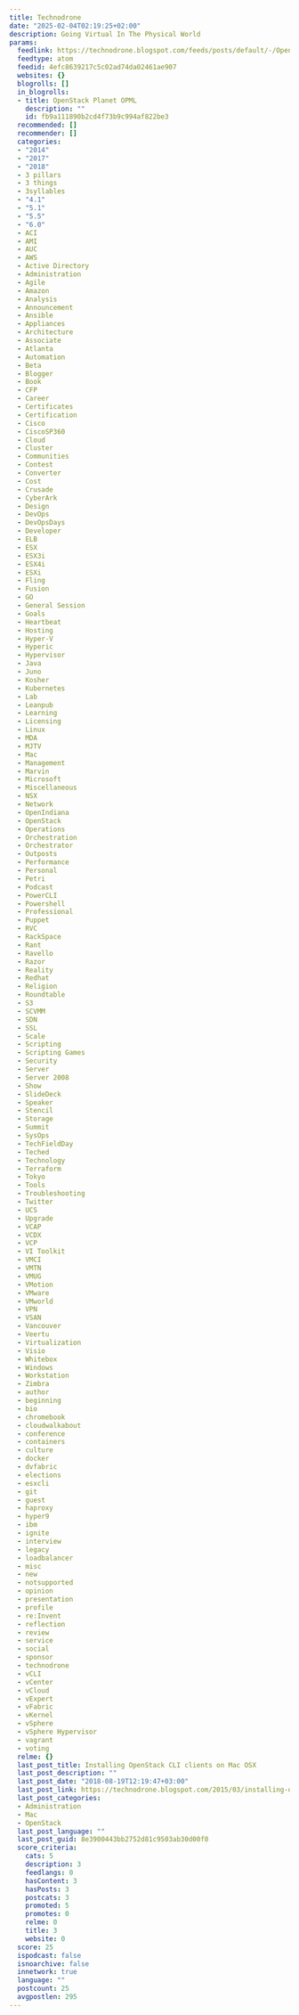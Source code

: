 ```yaml
---
title: Technodrone
date: "2025-02-04T02:19:25+02:00"
description: Going Virtual In The Physical World
params:
  feedlink: https://technodrone.blogspot.com/feeds/posts/default/-/OpenStack
  feedtype: atom
  feedid: 4efc8639217c5c02ad74da02461ae907
  websites: {}
  blogrolls: []
  in_blogrolls:
  - title: OpenStack Planet OPML
    description: ""
    id: fb9a111890b2cd4f73b9c994af822be3
  recommended: []
  recommender: []
  categories:
  - "2014"
  - "2017"
  - "2018"
  - 3 pillars
  - 3 things
  - 3syllables
  - "4.1"
  - "5.1"
  - "5.5"
  - "6.0"
  - ACI
  - AMI
  - AUC
  - AWS
  - Active Directory
  - Administration
  - Agile
  - Amazon
  - Analysis
  - Announcement
  - Ansible
  - Appliances
  - Architecture
  - Associate
  - Atlanta
  - Automation
  - Beta
  - Blogger
  - Book
  - CFP
  - Career
  - Certificates
  - Certification
  - Cisco
  - CiscoSP360
  - Cloud
  - Cluster
  - Communities
  - Contest
  - Converter
  - Cost
  - Crusade
  - CyberArk
  - Design
  - DevOps
  - DevOpsDays
  - Developer
  - ELB
  - ESX
  - ESX3i
  - ESX4i
  - ESXi
  - Fling
  - Fusion
  - GO
  - General Session
  - Goals
  - Heartbeat
  - Hosting
  - Hyper-V
  - Hyperic
  - Hypervisor
  - Java
  - Juno
  - Kosher
  - Kubernetes
  - Lab
  - Leanpub
  - Learning
  - Licensing
  - Linux
  - MDA
  - MJTV
  - Mac
  - Management
  - Marvin
  - Microsoft
  - Miscellaneous
  - NSX
  - Network
  - OpenIndiana
  - OpenStack
  - Operations
  - Orchestration
  - Orchestrator
  - Outposts
  - Performance
  - Personal
  - Petri
  - Podcast
  - PowerCLI
  - Powershell
  - Professional
  - Puppet
  - RVC
  - RackSpace
  - Rant
  - Ravello
  - Razor
  - Reality
  - Redhat
  - Religion
  - Roundtable
  - S3
  - SCVMM
  - SDN
  - SSL
  - Scale
  - Scripting
  - Scripting Games
  - Security
  - Server
  - Server 2008
  - Show
  - SlideDeck
  - Speaker
  - Stencil
  - Storage
  - Summit
  - SysOps
  - TechFieldDay
  - Teched
  - Technology
  - Terraform
  - Tokyo
  - Tools
  - Troubleshooting
  - Twitter
  - UCS
  - Upgrade
  - VCAP
  - VCDX
  - VCP
  - VI Toolkit
  - VMCI
  - VMTN
  - VMUG
  - VMotion
  - VMware
  - VMworld
  - VPN
  - VSAN
  - Vancouver
  - Veertu
  - Virtualization
  - Visio
  - Whitebox
  - Windows
  - Workstation
  - Zimbra
  - author
  - beginning
  - bio
  - chromebook
  - cloudwalkabout
  - conference
  - containers
  - culture
  - docker
  - dvfabric
  - elections
  - esxcli
  - git
  - guest
  - haproxy
  - hyper9
  - ibm
  - ignite
  - interview
  - legacy
  - loadbalancer
  - misc
  - new
  - notsupported
  - opinion
  - presentation
  - profile
  - re:Invent
  - reflection
  - review
  - service
  - social
  - sponsor
  - technodrone
  - vCLI
  - vCenter
  - vCloud
  - vExpert
  - vFabric
  - vKernel
  - vSphere
  - vSphere Hypervisor
  - vagrant
  - voting
  relme: {}
  last_post_title: Installing OpenStack CLI clients on Mac OSX
  last_post_description: ""
  last_post_date: "2018-08-19T12:19:47+03:00"
  last_post_link: https://technodrone.blogspot.com/2015/03/installing-openstack-cli-clients-on-mac.html
  last_post_categories:
  - Administration
  - Mac
  - OpenStack
  last_post_language: ""
  last_post_guid: 8e3900443bb2752d81c9503ab30d00f0
  score_criteria:
    cats: 5
    description: 3
    feedlangs: 0
    hasContent: 3
    hasPosts: 3
    postcats: 3
    promoted: 5
    promotes: 0
    relme: 0
    title: 3
    website: 0
  score: 25
  ispodcast: false
  isnoarchive: false
  innetwork: true
  language: ""
  postcount: 25
  avgpostlen: 295
---
```

